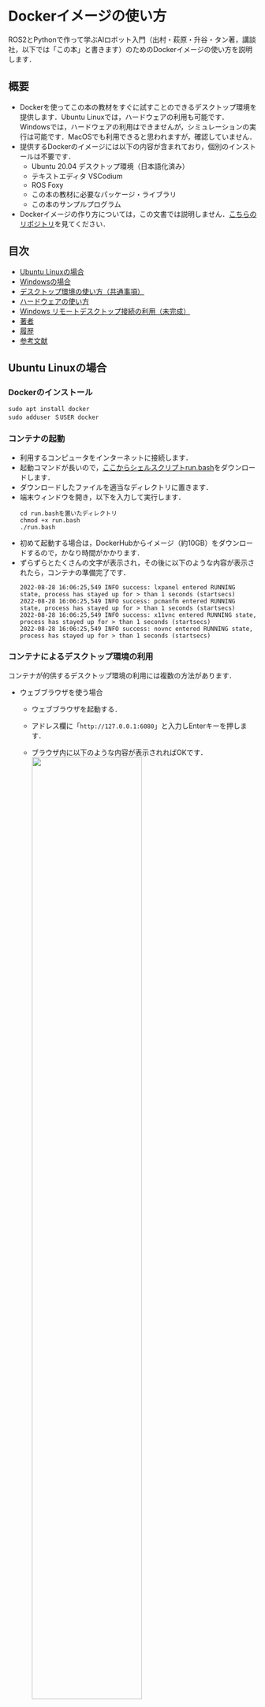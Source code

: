 # Dockerイメージの使い方

ROS2とPythonで作って学ぶAIロボット入門（出村・萩原・升谷・タン著，講談社，以下では「この本」と書きます）のためのDockerイメージの使い方を説明します．

## 概要

- Dockerを使ってこの本の教材をすぐに試すことのできるデスクトップ環境を提供します．Ubuntu Linuxでは，ハードウェアの利用も可能です．Windowsでは，ハードウェアの利用はできませんが，シミュレーションの実行は可能です．MacOSでも利用できると思われますが，確認していません．
- 提供するDockerのイメージには以下の内容が含まれており，個別のインストールは不要です．
  - Ubuntu 20.04 デスクトップ環境（日本語化済み）
  - テキストエディタ VSCodium
  - ROS Foxy
  - この本の教材に必要なパッケージ・ライブラリ
  - この本のサンプルプログラム
- Dockerイメージの作り方については，この文書では説明しません．[こちらのリポジトリ](https://github.com/AI-Robot-Book/docker-ros2-desktop-ai-robot-book)を見てください．

## 目次

- [Ubuntu Linuxの場合](#ubuntu-linuxの場合)
- [Windowsの場合](#windowsの場合)
- [デスクトップ環境の使い方（共通事項）](#デスクトップ環境の使い方共通事項)
- [ハードウェアの使い方](#ハードウェアの使い方)
- [Windows リモートデスクトップ接続の利用（未完成）](#windows-リモートデスクトップ接続の利用未完成)
- [著者](#著者)
- [履歴](#履歴)
- [参考文献](#参考文献)


## Ubuntu Linuxの場合

### Dockerのインストール
```
sudo apt install docker
sudo adduser ＄USER docker
```

### コンテナの起動

- 利用するコンピュータをインターネットに接続します．
- 起動コマンドが長いので，[ここからシェルスクリプトrun.bash](https://raw.githubusercontent.com/AI-Robot-Book/docker-ros2-desktop-ai-robot-book/ai-robot-book/run.bash)をダウンロードします．
- ダウンロードしたファイルを適当なディレクトリに置きます．
- 端末ウィンドウを開き，以下を入力して実行します．
  ```
  cd run.bashを置いたディレクトリ
  chmod +x run.bash
  ./run.bash
  ```
- 初めて起動する場合は，DockerHubからイメージ（約10GB）をダウンロードするので，かなり時間がかかります．
- ずらずらとたくさんの文字が表示され，その後に以下のような内容が表示されたら，コンテナの準備完了です．
  ```
  2022-08-28 16:06:25,549 INFO success: lxpanel entered RUNNING state, process has stayed up for > than 1 seconds (startsecs)
  2022-08-28 16:06:25,549 INFO success: pcmanfm entered RUNNING state, process has stayed up for > than 1 seconds (startsecs)
  2022-08-28 16:06:25,549 INFO success: x11vnc entered RUNNING state, process has stayed up for > than 1 seconds (startsecs)
  2022-08-28 16:06:25,549 INFO success: novnc entered RUNNING state, process has stayed up for > than 1 seconds (startsecs)
  ```

### コンテナによるデスクトップ環境の利用

コンテナが的供するデスクトップ環境の利用には複数の方法があります．

- ウェブブラウザを使う場合

  - ウェブブラウザを起動する．
  - アドレス欄に「`http://127.0.0.1:6080`」と入力しEnterキーを押します．
  - ブラウザ内に以下のような内容が表示されればOKです．  
    <img src="images/ubuntu-firefox-1.png" width="70%">

  - この本のDockerイメージで利用しているデスクトップ環境LXDEでは，画面の下辺にアイコンなどが表示されますので，このままでは操作できません．画面の左辺のタブをクリックしてnoVNCのメニューアイコンを表示します．  
    <img src="images/ubuntu-firefox-2.png" width="70%">

  - 「Fullscreen」のアイコンをクリックして，全画面表示にします．  
    <img src="images/ubuntu-firefox-3.png" width="70%">

  - デスクトップ環境での操作は他と共通ですので，後述します．

  - 終わりたい場合は，ログアウトやサインアウトは要りません．noVNCのメニューを出し，「Disconnect」のアイコンをクリックします．ウェブブラウザ（のタブ）も閉じて構いません．

- Remminaを使う場合

  - Remmina（Ubuntu標準のリモートデスクトップクライアント）を起動します．  
    <img src="images/ubuntu-remmina-1.png" width="50%">

  - アドレス欄の左側をクリックしてプロトコルとして「VNC」を選び，アドレス欄に「127.0.0.1:15900」を入力しEnterキーを押します．  
    <img src="images/ubuntu-remmina-2.png" width="50%">

  - 別のウィンドウが現れ，以下のような内容が表示されればOKです．  
    <img src="images/ubuntu-remmina-3.png" width="70%">

  - ウィンドウ左辺のアイコンの並びの中から「全画面モードのオン/オフ」をクリックして，全画面表示にします．  
    <img src="images/ubuntu-remmina-4.png" width="70%">

  - デスクトップ環境での操作は他と共通ですので，後述します．

  - 終わりたい場合は，ログアウトやサインアウトは要りません．画面の上辺にマウスカーソルを移動させて，RemminaのNCのメニューを出し，「切断」のアイコンをクリックします．最初のRemminaのウィンドウも閉じて構いません．  
    <img src="images/ubuntu-remmina-5.png" width="70%">

### コンテナの中断

デスクトップ環境を切断しただけでは，まだコンテナはメモリ上に存在しています．これを停止するには，別の端末ウィンドウを開いて，以下のように入力しEnterキーを押します．
```
docker stop ai_robot_book
```
`ai_robot_book`はコンテナを起動したときにコンテナに付けた名前です．

### コンテナの再開

停止したコンテナを再び使えるようにするには，端末ウィンドウで以下のように入力しEnterキーを押します．
```
docker start ai_robot_book
```
### コンテナの削除

コンテナ上での作業内容を全て破棄して，コンテナを削除するには，端末ウィンドウで以下のように入力しEnterキーを押します．
```
docker rm ai_robot_book
```

## Windowsの場合

### Dockerのインストール

[公式のドキュメント](https://docs.docker.jp/docker-for-windows/install.html)に従って「Docker Desktop for Windows」をインストールしてください．

### コンテナの起動

- 利用するコンピュータをインターネットに接続します．
- 起動コマンドが長いので，[ここからバッチファイルrun.bat](https://raw.githubusercontent.com/AI-Robot-Book/docker-ros2-desktop-ai-robot-book/ai-robot-book/run.bat)をダウンロードします．
- ダウンロードしたファイルを適当なディレクトリに置きます．
- エクスプローラでディレクトリを開き，アドレス欄に「cmd」と入力しEnterキーを押します．すると，そこをカレントディレクトリとしてコマンドプロンプトが起動します．

- コマンドプロンプトのウィンドウ内で以下を入力して実行します．
  ```
  run
  ```
- 初めて起動する場合は，DockerHubからイメージ（約10GB）をダウンロードするので，かなり時間がかかります．
- ずらずらとたくさんの文字が表示され，その後に以下のような内容が表示されたら，コンテナの準備完了です．
  ```
  2022-08-28 16:06:25,549 INFO success: lxpanel entered RUNNING state, process has stayed up for > than 1 seconds (startsecs)
  2022-08-28 16:06:25,549 INFO success: pcmanfm entered RUNNING state, process has stayed up for > than 1 seconds (startsecs)
  2022-08-28 16:06:25,549 INFO success: x11vnc entered RUNNING state, process has stayed up for > than 1 seconds (startsecs)
  2022-08-28 16:06:25,549 INFO success: novnc entered RUNNING state, process has stayed up for > than 1 seconds (startsecs)
  ```

### コンテナによるデスクトップ環境の利用

コンテナが的供するデスクトップ環境の利用には複数の方法があります．

- ウェブブラウザを使う場合

  - ウェブブラウザを起動する．
  - アドレス欄に「`http://127.0.0.1:6080`」と入力しEnterキーを押します．
  - ブラウザ内に以下のような内容が表示されればOKです．  
    <img src="images/windows-firefox-1.png" width="70%">


  - この本のDockerイメージで利用しているデスクトップ環境LXDEでは，画面の下辺にアイコンなどが表示されますので，このままでは操作できません．画面の左辺のタブをクリックしてnoVNCのメニューアイコンを表示します．  
    <img src="images/windows-firefox-2.png" width="70%">

  - 「Fullscreen」のアイコンをクリックして，全画面表示にします．  
    <img src="images/windows-firefox-3.png" width="70%">

  - デスクトップ環境での操作は他と共通ですので，後述します．

  - 終わりたい場合は，ログアウトやサインアウトは要りません．noVNCのメニューを出し，「Disconnect」のアイコンをクリックします．ウェブブラウザ（のタブ）も閉じて構いません．

- VNCビューアを使う場合

  - Windowsで使うことのできるVNCビューアには色々ありますが，ここではTightVNC Viewerを使います．[公式サイト](https://www.tightvnc.com/download.php)から「TightVNC for Windows」のインストーラをダウンロードし，インストールしてください．TightVNC Viewerはその中に含まれています．
  - Windowsのスタートメニューか検索からTightVNC Viewerを見つけ起動します．
    <img src="images/windows-tightvnc-1.png" width="50%">

  - 「Remote Host」欄に「127.0.0.1:15900」を入力し，「Connect」をクリックします．  
    <img src="images/windows-tightvnc-2.png" width="50%">

  - 別のウィンドウが現れ，以下のような内容が表示されればOKです．  
    <img src="images/windows-tightvnc-3.png" width="70%">

  - ウィンドウ上部のアイコンの並びの中から「Full screen」をクリックして，全画面表示にします．  
    <img src="images/windows-tightvnc-4.png" width="70%">

  - その後のパネルに説明されているように，全画面表示から戻るにはCtrl+Shift+Alt+Fの4個のキーを同時押しします．それを了解したら，パネルの「OK」をクリックします．

  - デスクトップ環境での操作は他と共通ですので，後述します．

  - 終わりたい場合は，ログアウトやサインアウトは要りません．全画面表示から戻り，ウィンドウの閉じるボタンをクリックします．

### コンテナの中断

デスクトップ環境を切断しただけでは，まだコンテナはメモリ上に存在しています．これを停止するには，Docker Desktopで操作します．Docker Desktopのウィンドウをを開き，左側のメニューの「Containers」をクリックしてコンテナの一覧を表示します．一覧には「ai_robot_book」の1行だけが表示されているはずです．「ai_robot_book」の行の「STOP」のアイコンをクリックしてください．なお，「ai_robot_book」はコンテナを起動したときにコンテナに付けた名前です．  
<img src="images/windows-dockerdesktop-1.png" width="70%">

### コンテナの再開

停止したコンテナを再び使えるようにするには，Docker Desktopのウィンドウをを開き，「Containers」の中の「ai_robot_book」の行の「START」のアイコンをクリックしてください．  
<img src="images/windows-dockerdesktop-2.png" width="70%">

### コンテナの削除

コンテナ上での作業内容を全て破棄して，コンテナを削除するには，Docker Desktopのウィンドウをを開き，「Containers」の中の「ai_robot_book」の行の「DELETE」のアイコンをクリックしてください．  
<img src="images/windows-dockerdesktop-3.png" width="70%">

## デスクトップ環境の使い方（共通事項）

## ハードウェアの使い方

### 音声入出力

### USB接続機器

## ヘルプ

Q&Aなどを追加する予定です．

## Windows リモートデスクトップ接続の利用（未完成）

## 著者

升谷 保博

## 履歴

- 2022-08-28: ドキュメントの整備

## 参考文献


